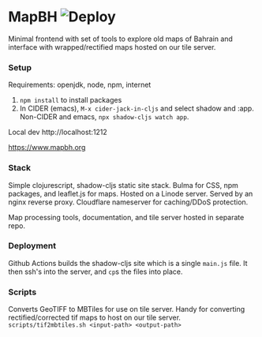 # MapBH ![Deploy](https://github.com/AHAAAAAAA/mapbh/workflows/Deploy/badge.svg)

Minimal frontend with set of tools to explore old maps of Bahrain and interface with wrapped/rectified maps hosted on our tile server.

### Setup

Requirements: openjdk, node, npm, internet
1. `npm install` to install packages
2. In CIDER (emacs), `M-x cider-jack-in-cljs` and select shadow and :app. Non-CIDER and emacs, `npx shadow-cljs watch app`.


Local dev http://localhost:1212

https://www.mapbh.org


### Stack

Simple clojurescript, shadow-cljs static site stack. Bulma for CSS, npm packages, and leaflet.js for maps. Hosted on a Linode server. Served by an nginx reverse proxy. Cloudflare nameserver for caching/DDoS protection.

Map processing tools, documentation, and tile server hosted in separate repo.

### Deployment

Github Actions builds the shadow-cljs site which is a single `main.js` file. It then ssh's into the server, and `cp`s the files into place.

### Scripts
Converts GeoTIFF to MBTiles for use on tile server. Handy for converting rectified/corrected tif maps to host on our tile server.
`scripts/tif2mbtiles.sh <input-path> <output-path>`

